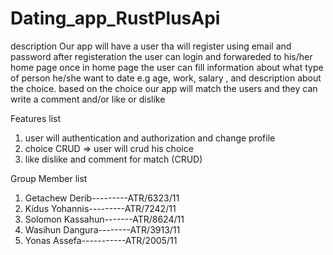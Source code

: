 # Dating_app_RustPlusApi
description Our app will have a user tha will register using email and password after registeration the user can login and forwareded to his/her home page once in home page the user can fill information about what type of person he/she want to date e.g age, work, salary , and description about the choice. based on the choice our app will match the users and they can write a comment and/or like or dislike

Features list

1. user will authentication and authorization and change profile
2. choice CRUD => user will crud his choice
3. like dislike and comment for match (CRUD)

Group Member list

1. Getachew Derib---------ATR/6323/11
2. Kidus Yohannis---------ATR/7242/11
3. Solomon Kassahun-------ATR/8624/11
4. Wasihun Dangura--------ATR/3913/11
5. Yonas Assefa-----------ATR/2005/11